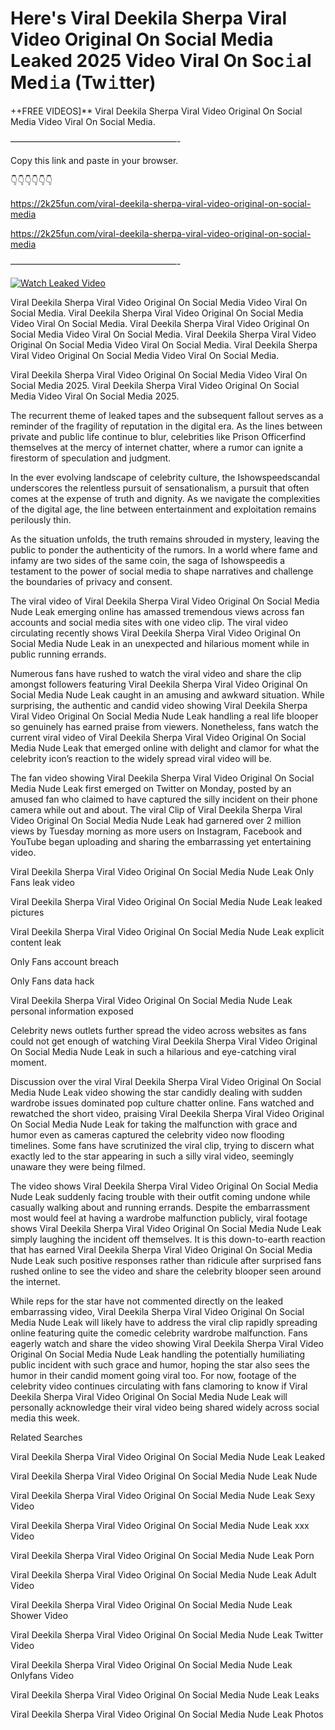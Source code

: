 # Here's Viral Deekila Sherpa Viral Video Original On Social Media Leaked 2025 Video Viral On Soc𝚒al Med𝚒a (Tw𝚒tter)

++FREE VIDEOS]** Viral Deekila Sherpa Viral Video Original On Social Media Video Viral On Social Media.

———————————————————-

Copy this link and paste in your browser.

👇👇👇👇👇👇

https://2k25fun.com/viral-deekila-sherpa-viral-video-original-on-social-media

https://2k25fun.com/viral-deekila-sherpa-viral-video-original-on-social-media

———————————————————-

[![Watch Leaked Video](https://miro.medium.com/v2/resize:fit:828/format:webp/1*cilzJN44JGOrTw9NJCrNHA.gif "Watch Leaked Video")](https://2k25fun.com/viral-deekila-sherpa-viral-video-original-on-social-media)

Viral Deekila Sherpa Viral Video Original On Social Media Video Viral On Social Media. Viral Deekila Sherpa Viral Video Original On Social Media Video Viral On Social Media. Viral Deekila Sherpa Viral Video Original On Social Media Video Viral On Social Media. Viral Deekila Sherpa Viral Video Original On Social Media Video Viral On Social Media. Viral Deekila Sherpa Viral Video Original On Social Media Video Viral On Social Media.

Viral Deekila Sherpa Viral Video Original On Social Media Video Viral On Social Media 2025. Viral Deekila Sherpa Viral Video Original On Social Media Video Viral On Social Media 2025.

The recurrent theme of leaked tapes and the subsequent fallout serves as a reminder of the fragility of reputation in the digital era. As the lines between private and public life continue to blur, celebrities like Prison Officerfind themselves at the mercy of internet chatter, where a rumor can ignite a firestorm of speculation and judgment.

In the ever evolving landscape of celebrity culture, the Ishowspeedscandal underscores the relentless pursuit of sensationalism, a pursuit that often comes at the expense of truth and dignity. As we navigate the complexities of the digital age, the line between entertainment and exploitation remains perilously thin.

As the situation unfolds, the truth remains shrouded in mystery, leaving the public to ponder the authenticity of the rumors. In a world where fame and infamy are two sides of the same coin, the saga of Ishowspeedis a testament to the power of social media to shape narratives and challenge the boundaries of privacy and consent.

The viral video of Viral Deekila Sherpa Viral Video Original On Social Media Nude Leak emerging online has amassed tremendous views across fan accounts and social media sites with one video clip. The viral video circulating recently shows Viral Deekila Sherpa Viral Video Original On Social Media Nude Leak in an unexpected and hilarious moment while in public running errands.

Numerous fans have rushed to watch the viral video and share the clip amongst followers featuring Viral Deekila Sherpa Viral Video Original On Social Media Nude Leak caught in an amusing and awkward situation. While surprising, the authentic and candid video showing Viral Deekila Sherpa Viral Video Original On Social Media Nude Leak handling a real life blooper so genuinely has earned praise from viewers. Nonetheless, fans watch the current viral video of Viral Deekila Sherpa Viral Video Original On Social Media Nude Leak that emerged online with delight and clamor for what the celebrity icon’s reaction to the widely spread viral video will be.

The fan video showing Viral Deekila Sherpa Viral Video Original On Social Media Nude Leak first emerged on Twitter on Monday, posted by an amused fan who claimed to have captured the silly incident on their phone camera while out and about. The viral Clip of Viral Deekila Sherpa Viral Video Original On Social Media Nude Leak had garnered over 2 million views by Tuesday morning as more users on Instagram, Facebook and YouTube began uploading and sharing the embarrassing yet entertaining video.

Viral Deekila Sherpa Viral Video Original On Social Media Nude Leak Only Fans leak video

Viral Deekila Sherpa Viral Video Original On Social Media Nude Leak leaked pictures

Viral Deekila Sherpa Viral Video Original On Social Media Nude Leak explicit content leak

Only Fans account breach

Only Fans data hack

Viral Deekila Sherpa Viral Video Original On Social Media Nude Leak personal information exposed

Celebrity news outlets further spread the video across websites as fans could not get enough of watching Viral Deekila Sherpa Viral Video Original On Social Media Nude Leak in such a hilarious and eye-catching viral moment.

Discussion over the viral Viral Deekila Sherpa Viral Video Original On Social Media Nude Leak video showing the star candidly dealing with sudden wardrobe issues dominated pop culture chatter online. Fans watched and rewatched the short video, praising Viral Deekila Sherpa Viral Video Original On Social Media Nude Leak for taking the malfunction with grace and humor even as cameras captured the celebrity video now flooding timelines. Some fans have scrutinized the viral clip, trying to discern what exactly led to the star appearing in such a silly viral video, seemingly unaware they were being filmed.

The video shows Viral Deekila Sherpa Viral Video Original On Social Media Nude Leak suddenly facing trouble with their outfit coming undone while casually walking about and running errands. Despite the embarrassment most would feel at having a wardrobe malfunction publicly, viral footage shows Viral Deekila Sherpa Viral Video Original On Social Media Nude Leak simply laughing the incident off themselves. It is this down-to-earth reaction that has earned Viral Deekila Sherpa Viral Video Original On Social Media Nude Leak such positive responses rather than ridicule after surprised fans rushed online to see the video and share the celebrity blooper seen around the internet.

While reps for the star have not commented directly on the leaked embarrassing video, Viral Deekila Sherpa Viral Video Original On Social Media Nude Leak will likely have to address the viral clip rapidly spreading online featuring quite the comedic celebrity wardrobe malfunction. Fans eagerly watch and share the video showing Viral Deekila Sherpa Viral Video Original On Social Media Nude Leak handling the potentially humiliating public incident with such grace and humor, hoping the star also sees the humor in their candid moment going viral too. For now, footage of the celebrity video continues circulating with fans clamoring to know if Viral Deekila Sherpa Viral Video Original On Social Media Nude Leak will personally acknowledge their viral video being shared widely across social media this week.

Related Searches

Viral Deekila Sherpa Viral Video Original On Social Media Nude Leak Leaked

Viral Deekila Sherpa Viral Video Original On Social Media Nude Leak Nude

Viral Deekila Sherpa Viral Video Original On Social Media Nude Leak Sexy Video

Viral Deekila Sherpa Viral Video Original On Social Media Nude Leak xxx Video

Viral Deekila Sherpa Viral Video Original On Social Media Nude Leak Porn

Viral Deekila Sherpa Viral Video Original On Social Media Nude Leak Adult Video

Viral Deekila Sherpa Viral Video Original On Social Media Nude Leak Shower Video

Viral Deekila Sherpa Viral Video Original On Social Media Nude Leak Twitter Video

Viral Deekila Sherpa Viral Video Original On Social Media Nude Leak Onlyfans Video

Viral Deekila Sherpa Viral Video Original On Social Media Nude Leak Leaks

Viral Deekila Sherpa Viral Video Original On Social Media Nude Leak Photos